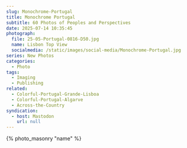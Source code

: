 ```yaml
---
slug: Monochrome-Portugal
title: Monochrome Portugal
subtitle: 60 Photos of Peoples and Perspectives
date: 2025-07-14 10:35:45
photograph:
  file: 25-05-Portugal-0816-D50.jpg
  name: Lisbon Top View
  socialmedia: /static/images/social-media/Monochrome-Portugal.jpg
series: New Photos
categories:
  - Photo
tags:
  - Imaging
  - Publishing
related:
  - Colorful-Portugal-Grande-Lisboa
  - Colorful-Portugal-Algarve
  - Across-the-Country
syndication:
  - host: Mastodon
    url: null
---
```



<!-- more -->

{% photo_masonry
  "name"
%}